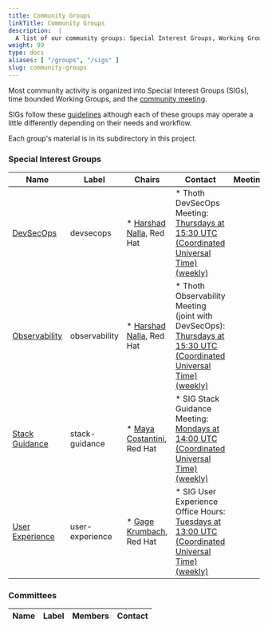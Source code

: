 ```yaml
---
title: Community Groups
linkTitle: Community Groups
description:  |
  A list of our community groups: Special Interest Groups, Working Groups, User Groups and Committees.
weight: 99
type: docs
aliases: [ "/groups", "/sigs" ]
slug: community-groups
---
```


<!---
This is an autogenerated file!

Please do not edit this file directly, but instead make changes to the
sigs.yaml file in the project root.

To understand how this file is generated, see https://git.k8s.io/community/generator/README.md

for Thoth we use `podman run --rm -e WHAT -e GO111MODULE=on -e GOPROXY -v $(pwd):/go/src/app:Z golang:1.12 make -C /go/src/app generate`

--->

Most community activity is organized into Special Interest Groups (SIGs),
time bounded Working Groups, and the [community meeting](communication/README.md#weekly-meeting).

SIGs follow these [guidelines](governance.md) although each of these groups may operate a little differently
depending on their needs and workflow.

Each group's material is in its subdirectory in this project.

### Special Interest Groups

| Name | Label | Chairs | Contact | Meetings |
|------|-------|--------|---------|----------|
|[DevSecOps](sig-devsecops/README.md)|devsecops|* [Harshad Nalla](https://github.com/harshad16), Red Hat<br>|* Thoth DevSecOps Meeting: [Thursdays at 15:30 UTC (Coordinated Universal Time) (weekly)](https://meet.google.com/ozb-tbrp-agx)<br>
|[Observability](sig-observability/README.md)|observability|* [Harshad Nalla](https://github.com/harshad16), Red Hat<br>|* Thoth Observability Meeting (joint with DevSecOps): [Thursdays at 15:30 UTC (Coordinated Universal Time) (weekly)](https://meet.google.com/ozb-tbrp-agx)<br>
|[Stack Guidance](sig-stack-guidance/README.md)|stack-guidance|* [Maya Costantini](https://github.com/mayaCostantini), Red Hat<br>|* SIG Stack Guidance Meeting: [Mondays at 14:00 UTC (Coordinated Universal Time) (weekly)](meet.google.com/umj-bgfi-ouo)<br>
|[User Experience](sig-user-experience/README.md)|user-experience|* [Gage Krumbach](https://github.com/Gkrumbach07), Red Hat<br>|* SIG User Experience Office Hours: [Tuesdays at 13:00 UTC (Coordinated Universal Time) (weekly)](https://meet.google.com/cde-iczf-zso)<br>

### Committees

| Name |  Label | Members | Contact |
|------|--------|---------|---------|
<!-- BEGIN CUSTOM CONTENT -->

<!-- END CUSTOM CONTENT -->
